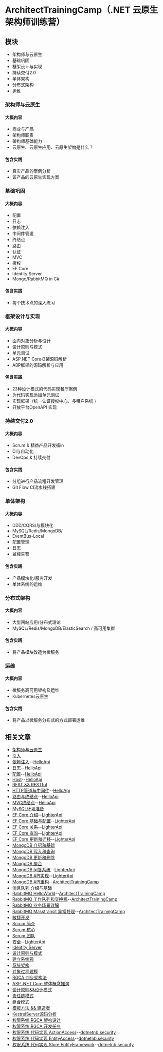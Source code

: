 # ArchitectTrainingCamp（.NET 云原生架构师训练营）

## 模块

- 架构师与云原生
- 基础巩固
- 框架设计与实现
- 持续交付2.0
- 单体架构
- 分布式架构
- 运维

### 架构师与云原生

#### 大概内容

- 商业与产品
- 架构师职责
- 架构师基础能力 
- 云原生、云原生应用、云原生架构是什么？

#### 包含实践

- 真实产品的案例分析
- 该产品的云原生实现方案

### 基础巩固

#### 大概内容

- 配置
- 日志
- 依赖注入
- 中间件管道
- 终结点
- 路由
- 认证
- MVC
- 授权
- EF Core
- Identity Server
- Mongo/RabbitMQ in C#

#### 包含实践

- 每个技术点的深入练习

### 框架设计与实现

#### 大概内容

- 面向对象分析与设计
- 设计原则与模式
- 单元测试
- ASP.NET Core框架源码解析
- ABP框架的源码解析与应用

#### 包含实践

- 23种设计模式的代码实现餐厅案例
- 为代码实现添加单元测试
- 实现框架（统一认证授权中心、多租户系统 )
- 开放平台OpenAPI 实现

### 持续交付2.0

#### 大概内容

- Scrum & 精益产品开发徭in
- CI与自动化
- DevOps & 持续交付

#### 包含实践

- 分组进行产品流程开发管理
- Git Flow CI流水线搭建

### 单体架构 

#### 大概内容

- DDD/CQRS/与模块化
- MySQL/Redis/MongoDB/
- EventBus-Local
- 配置管理
- 日志
- 监控告警

#### 包含实践

- 产品模块化/服务开发
- 单体系统的运维

### 分布式架构

#### 大概内容

- 大型网站应用/分布式理论
- MySQL/Redis/MongoDB/ElasticSearch / 高可用集群

#### 包含实践

- 将产品模块改造为微服务

### 运维

#### 大概内容

- 微服务高可用架构及运维
- Kubernetes云原生

#### 包含实践

- 将产品以微服务分布式的方式部署运维

## 相关文章
- [架构师与云原生](https://www.cnblogs.com/MingsonZheng/p/13805857.html)
- [引入](https://www.cnblogs.com/MingsonZheng/p/14100096.html)
- [依赖注入](https://www.cnblogs.com/MingsonZheng/p/14131170.html)--[HelloApi](https://github.com/MingsonZheng/ArchitectTrainingCamp/tree/main/HelloApi)
- [日志](https://www.cnblogs.com/MingsonZheng/p/14141650.html)--[HelloApi](https://github.com/MingsonZheng/ArchitectTrainingCamp/tree/main/HelloApi)
- [配置](https://www.cnblogs.com/MingsonZheng/p/14146612.html)--[HelloApi](https://github.com/MingsonZheng/ArchitectTrainingCamp/tree/main/HelloApi)
- [Host](https://www.cnblogs.com/MingsonZheng/p/14152295.html)--[HelloApi](https://github.com/MingsonZheng/ArchitectTrainingCamp/tree/main/HelloApi)
- [REST && RESTful](https://www.cnblogs.com/MingsonZheng/p/14166016.html)
- [HTTP管道与中间件](https://www.cnblogs.com/MingsonZheng/p/14170708.html)--[HelloApi](https://github.com/MingsonZheng/ArchitectTrainingCamp/tree/main/HelloApi)
- [路由与终结点](https://www.cnblogs.com/MingsonZheng/p/14175687.html)--[HelloApi](https://github.com/MingsonZheng/ArchitectTrainingCamp/tree/main/HelloApi)
- [MVC终结点](https://www.cnblogs.com/MingsonZheng/p/14181830.html)--[HelloApi](https://github.com/MingsonZheng/ArchitectTrainingCamp/tree/main/HelloApi)
- [MySQL环境准备](https://www.cnblogs.com/MingsonZheng/p/14186670.html)
- [EF Core 介绍](https://www.cnblogs.com/MingsonZheng/p/14198549.html)--[LighterApi](https://github.com/MingsonZheng/ArchitectTrainingCamp/tree/main/LighterApi)
- [EF Core 基础与配置](https://www.cnblogs.com/MingsonZheng/p/14203821.html)--[LighterApi](https://github.com/MingsonZheng/ArchitectTrainingCamp/tree/main/LighterApi)
- [EF Core 关系](https://www.cnblogs.com/MingsonZheng/p/14209347.html)--[LighterApi](https://github.com/MingsonZheng/ArchitectTrainingCamp/tree/main/LighterApi)
- [EF Core 查询](https://www.cnblogs.com/MingsonZheng/p/14213770.html)--[LighterApi](https://github.com/MingsonZheng/ArchitectTrainingCamp/tree/main/LighterApi)
- [EF Core 更新和迁移](https://www.cnblogs.com/MingsonZheng/p/14218950.html)--[LighterApi](https://github.com/MingsonZheng/ArchitectTrainingCamp/tree/main/LighterApi)
- [MongoDB 介绍和基础](https://www.cnblogs.com/MingsonZheng/p/14221398.html)
- [MongoDB 写入和查询](https://www.cnblogs.com/MingsonZheng/p/14224071.html)
- [MongoDB 更新和删除](https://www.cnblogs.com/MingsonZheng/p/14227529.html)
- [MongoDB 聚合](https://www.cnblogs.com/MingsonZheng/p/14233212.html)
- [MongoDB 问答系统](https://www.cnblogs.com/MingsonZheng/p/14238544.html)--[LighterApi](https://github.com/MingsonZheng/ArchitectTrainingCamp/tree/main/LighterApi)
- [MongoDB API实现](https://www.cnblogs.com/MingsonZheng/p/14243845.html)--[LighterApi](https://github.com/MingsonZheng/ArchitectTrainingCamp/tree/main/LighterApi)
- [MongoDB API重构](https://www.cnblogs.com/MingsonZheng/p/14249227.html)--[ArchitectTrainingCamp](https://github.com/MingsonZheng/ArchitectTrainingCamp)
- [消息队列 介绍与基础](https://www.cnblogs.com/MingsonZheng/p/14253604.html)
- [RabbitMQ HelloWorld](https://www.cnblogs.com/MingsonZheng/p/14256745.html)--[ArchitectTrainingCamp](https://github.com/MingsonZheng/ArchitectTrainingCamp)
- [RabbitMQ 工作队列和交换机](https://www.cnblogs.com/MingsonZheng/p/14260144.html)--[ArchitectTrainingCamp](https://github.com/MingsonZheng/ArchitectTrainingCamp)
- [RabbitMQ 业务场景详解](https://www.cnblogs.com/MingsonZheng/p/14264537.html)
- [RabbitMQ Masstransit 异常处理](https://www.cnblogs.com/MingsonZheng/p/14280129.html)--[ArchitectTrainingCamp](https://github.com/MingsonZheng/ArchitectTrainingCamp)
- [敏捷开发](https://www.cnblogs.com/MingsonZheng/p/14284703.html)
- [Scrum 简介](https://www.cnblogs.com/MingsonZheng/p/14284812.html)
- [Scrum 核心](https://www.cnblogs.com/MingsonZheng/p/14290878.html)
- [Scrum 团队](https://www.cnblogs.com/MingsonZheng/p/14300665.html)
- [安全](https://www.cnblogs.com/MingsonZheng/p/14433627.html)--[LighterApi](https://github.com/MingsonZheng/ArchitectTrainingCamp/tree/main/LighterApi)
- [Identity Server](https://www.cnblogs.com/MingsonZheng/p/14961479.html)
- [设计原则与模式](https://www.cnblogs.com/MingsonZheng/p/14968072.html)
- [建立系统观](https://www.cnblogs.com/MingsonZheng/p/15713140.html)
- [系统架构](https://www.cnblogs.com/MingsonZheng/p/15717715.html)
- [对象过程建模](https://www.cnblogs.com/MingsonZheng/p/15725780.html)
- [RGCA 四步架构法](https://www.cnblogs.com/MingsonZheng/p/15747053.html)
- [ASP .NET Core 整体概念推演](https://www.cnblogs.com/MingsonZheng/p/15751023.html)
- [设计原则&&设计模式](https://www.cnblogs.com/MingsonZheng/p/15764162.html)
- [责任链模式](https://www.cnblogs.com/MingsonZheng/p/15768621.html)
- [组合模式](https://www.cnblogs.com/MingsonZheng/p/15773297.html)
- [模板方法 && 建造者](https://www.cnblogs.com/MingsonZheng/p/15777078.html)
- [KestrelServer源码分析](https://www.cnblogs.com/MingsonZheng/p/15815773.html)
- [权限系统 RGCA 架构设计](https://www.cnblogs.com/MingsonZheng/p/15824666.html)
- [权限系统 RGCA 开发任务](https://www.cnblogs.com/MingsonZheng/p/15881489.html)
- [权限系统 代码实现 ActionAccess](https://www.cnblogs.com/MingsonZheng/p/15898449.html)--[dotnetnb.security](https://github.com/MingsonZheng/dotnetnb.security)
- [权限系统 代码实现 EntityAccess](https://www.cnblogs.com/MingsonZheng/p/15902528.html)--[dotnetnb.security](https://github.com/MingsonZheng/dotnetnb.security)
- [权限系统 代码实现 Store.EntityFramework](https://www.cnblogs.com/MingsonZheng/p/15906650.html)--[dotnetnb.security](https://github.com/MingsonZheng/dotnetnb.security)
